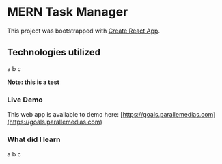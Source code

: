 # MERN Task Manager

This project was bootstrapped with [Create React App](https://github.com/facebook/create-react-app).

## Technologies utilized

a
b
c

**Note: this is a test**

### Live Demo

This web app is available to demo here: [https://goals.parallemedias.com](https://goals.parallemedias.com)

### What did I learn

a
b
c
